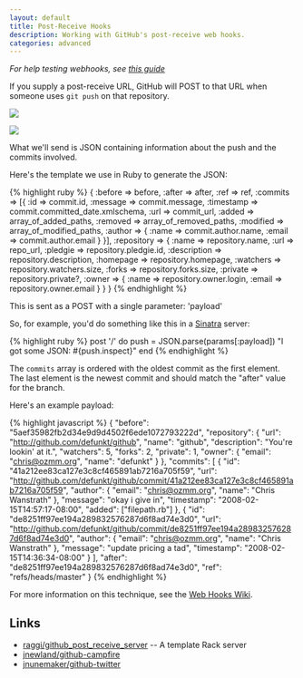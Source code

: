 ```yaml
---
layout: default
title: Post-Receive Hooks
description: Working with GitHub's post-receive web hooks.
categories: advanced
---
```


_For help testing webhooks, see [this guide](/testing-webhooks)_

If you supply a post-receive URL, GitHub will POST to that URL when someone uses `git push` on that repository.

![](http://img.skitch.com/20100620-r8st7468q7q5waf3y85hmpwtqs.png)

![](http://img.skitch.com/20100620-br6dw5iiyk2643fahkqbi54h36.png)

What we'll send is JSON containing information about the push and the commits involved.

Here's the template we use in Ruby to generate the JSON:

{% highlight ruby %}
{
  :before     => before,
  :after      => after,
  :ref        => ref,
  :commits    => [{
    :id        => commit.id,
    :message   => commit.message,
    :timestamp => commit.committed_date.xmlschema,
    :url       => commit_url,
    :added     => array_of_added_paths,
    :removed   => array_of_removed_paths,
    :modified  => array_of_modified_paths,
    :author    => {
      :name  => commit.author.name,
      :email => commit.author.email
    }
  }],
  :repository => {
    :name        => repository.name,
    :url         => repo_url,
    :pledgie     => repository.pledgie.id,
    :description => repository.description,
    :homepage    => repository.homepage,
    :watchers    => repository.watchers.size,
    :forks       => repository.forks.size,
    :private     => repository.private?,
    :owner => {
      :name  => repository.owner.login,
      :email => repository.owner.email
    }
  }
}
{% endhighlight %}

This is sent as a POST with a single parameter: 'payload'

So, for example, you'd do something like this in a [Sinatra](http://sinatra.rubyforge.org/) server:

{% highlight ruby %}
post '/' do
  push = JSON.parse(params[:payload])
  "I got some JSON: #{push.inspect}"
end
{% endhighlight %}

The `commits` array is ordered with the oldest commit as the first element.  The last element is the newest commit and should match the "after" value for the branch.

Here's an example payload:

{% highlight javascript %}
{
  "before": "5aef35982fb2d34e9d9d4502f6ede1072793222d",
  "repository": {
    "url": "http://github.com/defunkt/github",
    "name": "github",
    "description": "You're lookin' at it.",
    "watchers": 5,
    "forks": 2,
    "private": 1,
    "owner": {
      "email": "chris@ozmm.org",
      "name": "defunkt"
    }
  },
  "commits": [
    {
      "id": "41a212ee83ca127e3c8cf465891ab7216a705f59",
      "url": "http://github.com/defunkt/github/commit/41a212ee83ca127e3c8cf465891ab7216a705f59",
      "author": {
        "email": "chris@ozmm.org",
        "name": "Chris Wanstrath"
      },
      "message": "okay i give in",
      "timestamp": "2008-02-15T14:57:17-08:00",
      "added": ["filepath.rb"]
    },
    {
      "id": "de8251ff97ee194a289832576287d6f8ad74e3d0",
      "url": "http://github.com/defunkt/github/commit/de8251ff97ee194a289832576287d6f8ad74e3d0",
      "author": {
        "email": "chris@ozmm.org",
        "name": "Chris Wanstrath"
      },
      "message": "update pricing a tad",
      "timestamp": "2008-02-15T14:36:34-08:00"
    }
  ],
  "after": "de8251ff97ee194a289832576287d6f8ad74e3d0",
  "ref": "refs/heads/master"
}
{% endhighlight %}

For more information on this technique, see the [Web Hooks Wiki](http://webhooks.pbwiki.com/).

Links
-----

* [raggi/github_post_receive_server](http://github.com/raggi/github_post_receive_server/) -- A template Rack server
* [jnewland/github-campfire](http://github.com/jnewland/github-campfire/)
* [jnunemaker/github-twitter](http://github.com/jnunemaker/github-twitter/)
